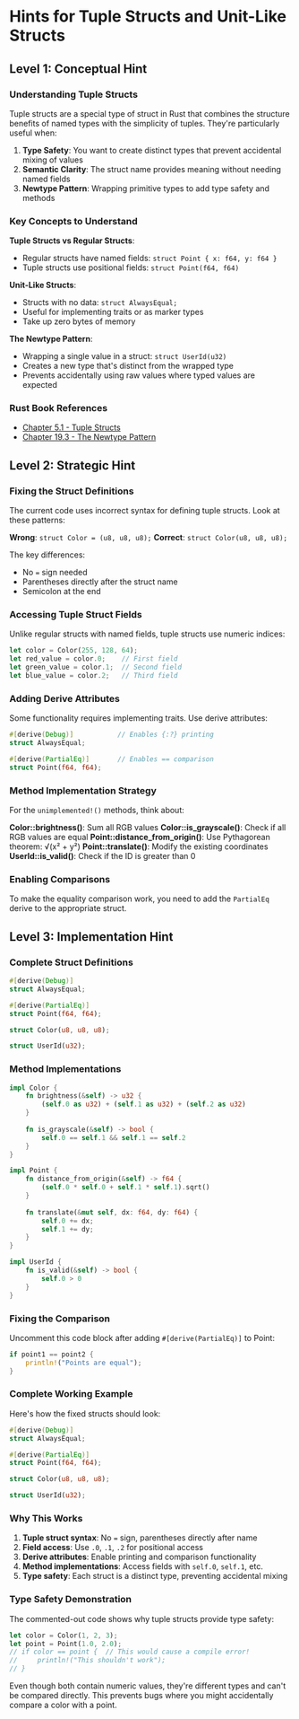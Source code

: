 # Hints for Tuple Structs and Unit-Like Structs

## Level 1: Conceptual Hint

### Understanding Tuple Structs
Tuple structs are a special type of struct in Rust that combines the structure benefits of named types with the simplicity of tuples. They're particularly useful when:

1. **Type Safety**: You want to create distinct types that prevent accidental mixing of values
2. **Semantic Clarity**: The struct name provides meaning without needing named fields
3. **Newtype Pattern**: Wrapping primitive types to add type safety and methods

### Key Concepts to Understand

**Tuple Structs vs Regular Structs**:
- Regular structs have named fields: `struct Point { x: f64, y: f64 }`
- Tuple structs use positional fields: `struct Point(f64, f64)`

**Unit-Like Structs**:
- Structs with no data: `struct AlwaysEqual;`
- Useful for implementing traits or as marker types
- Take up zero bytes of memory

**The Newtype Pattern**:
- Wrapping a single value in a struct: `struct UserId(u32)`
- Creates a new type that's distinct from the wrapped type
- Prevents accidentally using raw values where typed values are expected

### Rust Book References
- [Chapter 5.1 - Tuple Structs](https://doc.rust-lang.org/book/ch05-01-defining-structs.html#using-tuple-structs-without-named-fields-to-create-different-types)
- [Chapter 19.3 - The Newtype Pattern](https://doc.rust-lang.org/book/ch19-03-advanced-traits.html#using-the-newtype-pattern-to-implement-external-traits-on-external-types)

## Level 2: Strategic Hint

### Fixing the Struct Definitions
The current code uses incorrect syntax for defining tuple structs. Look at these patterns:

**Wrong**: `struct Color = (u8, u8, u8);`
**Correct**: `struct Color(u8, u8, u8);`

The key differences:
- No `=` sign needed
- Parentheses directly after the struct name
- Semicolon at the end

### Accessing Tuple Struct Fields
Unlike regular structs with named fields, tuple structs use numeric indices:
```rust
let color = Color(255, 128, 64);
let red_value = color.0;    // First field
let green_value = color.1;  // Second field  
let blue_value = color.2;   // Third field
```

### Adding Derive Attributes
Some functionality requires implementing traits. Use derive attributes:
```rust
#[derive(Debug)]           // Enables {:?} printing
struct AlwaysEqual;

#[derive(PartialEq)]       // Enables == comparison
struct Point(f64, f64);
```

### Method Implementation Strategy
For the `unimplemented!()` methods, think about:

**Color::brightness()**: Sum all RGB values
**Color::is_grayscale()**: Check if all RGB values are equal
**Point::distance_from_origin()**: Use Pythagorean theorem: √(x² + y²)
**Point::translate()**: Modify the existing coordinates
**UserId::is_valid()**: Check if the ID is greater than 0

### Enabling Comparisons
To make the equality comparison work, you need to add the `PartialEq` derive to the appropriate struct.

## Level 3: Implementation Hint

### Complete Struct Definitions
```rust
#[derive(Debug)]
struct AlwaysEqual;

#[derive(PartialEq)]
struct Point(f64, f64);

struct Color(u8, u8, u8);

struct UserId(u32);
```

### Method Implementations
```rust
impl Color {
    fn brightness(&self) -> u32 {
        (self.0 as u32) + (self.1 as u32) + (self.2 as u32)
    }
    
    fn is_grayscale(&self) -> bool {
        self.0 == self.1 && self.1 == self.2
    }
}

impl Point {
    fn distance_from_origin(&self) -> f64 {
        (self.0 * self.0 + self.1 * self.1).sqrt()
    }
    
    fn translate(&mut self, dx: f64, dy: f64) {
        self.0 += dx;
        self.1 += dy;
    }
}

impl UserId {
    fn is_valid(&self) -> bool {
        self.0 > 0
    }
}
```

### Fixing the Comparison
Uncomment this code block after adding `#[derive(PartialEq)]` to Point:
```rust
if point1 == point2 {
    println!("Points are equal");
}
```

### Complete Working Example
Here's how the fixed structs should look:
```rust
#[derive(Debug)]
struct AlwaysEqual;

#[derive(PartialEq)]
struct Point(f64, f64);

struct Color(u8, u8, u8);

struct UserId(u32);
```

### Why This Works
1. **Tuple struct syntax**: No `=` sign, parentheses directly after name
2. **Field access**: Use `.0`, `.1`, `.2` for positional access
3. **Derive attributes**: Enable printing and comparison functionality
4. **Method implementations**: Access fields with `self.0`, `self.1`, etc.
5. **Type safety**: Each struct is a distinct type, preventing accidental mixing

### Type Safety Demonstration
The commented-out code shows why tuple structs provide type safety:
```rust
let color = Color(1, 2, 3);
let point = Point(1.0, 2.0);
// if color == point {  // This would cause a compile error!
//     println!("This shouldn't work");
// }
```

Even though both contain numeric values, they're different types and can't be compared directly. This prevents bugs where you might accidentally compare a color with a point.